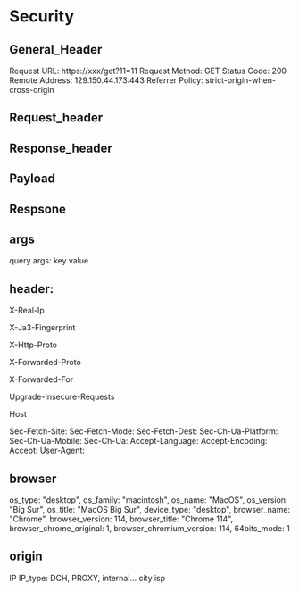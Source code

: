 # Security


## General_Header

Request URL: https://xxx/get?11=11
Request Method: GET
Status Code: 200
Remote Address: 129.150.44.173:443
Referrer Policy: strict-origin-when-cross-origin


## Request_header

## Response_header


## Payload

## Respsone


## args
query args: key value

## header:

X-Real-Ip

X-Ja3-Fingerprint

X-Http-Proto

X-Forwarded-Proto

X-Forwarded-For

Upgrade-Insecure-Requests

Host

Sec-Fetch-Site: 
Sec-Fetch-Mode:
Sec-Fetch-Dest:
Sec-Ch-Ua-Platform: 
Sec-Ch-Ua-Mobile:
Sec-Ch-Ua: 
Accept-Language:
Accept-Encoding: 
Accept: 
User-Agent: 


## browser

os_type: "desktop",
os_family: "macintosh",
os_name: "MacOS",
os_version: "Big Sur",
os_title: "MacOS Big Sur",
device_type: "desktop",
browser_name: "Chrome",
browser_version: 114,
browser_title: "Chrome 114",
browser_chrome_original: 1,
browser_chromium_version: 114,
64bits_mode: 1


## origin

IP
IP_type: DCH,  PROXY,  internal...
city
isp

